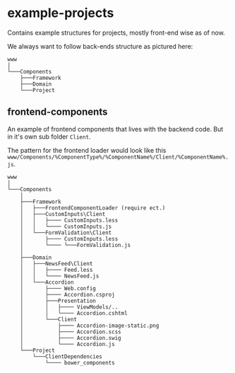 # example-projects
Contains example structures for projects, mostly front-end wise as of now.


We always want to follow back-ends structure as pictured here:

```
www  
│
└───Components
    ├───Framework
    ├───Domain
    └───Project

```


## frontend-components
An example of frontend components that lives with the backend code. But in it's own sub folder `Client`.

The pattern for the frontend loader would look like this `www/Components/%ComponentType%/%ComponentName%/Client/%ComponentName%.js`.

```
www  
│
└───Components
    │
    ├───Framework
    │   ├───FrontendComponentLoader (require ect.)
    │   ├───CustomInputs\Client
    │   │   ├──── CustomInputs.less
    │   │   └──── CustomInputs.js
    │   └───FormValidation\Client
    │       ├──── CustomInputs.less
    │       └──── └───FormValidation.js
    │
    ├───Domain
    │   ├───NewsFeed\Client
    │   │   ├──── Feed.less
    │   │   └──── NewsFeed.js
    │   └───Accordion
    │       ├──── Web.config  
    │       ├──── Accordion.csproj 
    │       ├───Presentation
    │       │   ├──── ViewModels/..
    │       │   └──── Accordion.cshtml
    │       └───Client
    │           ├──── Accordion-image-static.png
    │           ├──── Accordion.scss
    │           ├──── Accordion.swig
    │           └──── Accordion.js
    └───Project
        └───ClientDependencies
            └──── bower_components

```